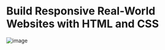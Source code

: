 # Build Responsive Real-World Websites with HTML and CSS
![image](https://user-images.githubusercontent.com/83145855/212055883-d6dcba8d-dcc0-4cef-b854-fc7486ebf96c.png)
